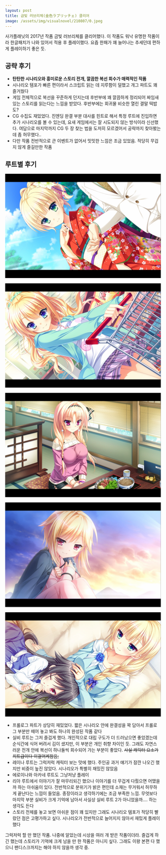 ```yaml
---
layout: post
title: 금빛 러브리체(金色ラブリッチェ) 클리어
image: /assets/img/visualnovel/210807/0.jpeg
---
```


사가플래닛의 2017년 작품 금빛 러브리체를 클리어했다.
이 작품도 워낙 유명한 작품이라 한글패치가 나와 있어서 적용 후 플레이했다. 요즘 한패가 꽤 늘어나는 추세던데 편하게 플레이하기 좋은 듯.

## 공략 후기

* **탄탄한 시나리오와 흥미로운 스토리 전개, 깔끔한 복선 회수가 매력적인 작품**
* 시나리오 템포가 빠른 편이라서 스크립트 읽는 데 지루함이 덜했고 개그 파트도 꽤 즐거웠다
* 게임 전체적으로 복선을 꾸준하게 던지는데 후반부에 꽤 깔끔하게 정리되어 짜임새 있는 스토리를 읽는다는 느낌을 받았다. 후반부에는 회귀물 비슷한 열린 결말 떡밥도?
* CG 수집도 재밌었다. 진엔딩 완결 부분 대사를 힌트로 해서 특정 루트에 진입하면 추가 시나리오를 볼 수 있는데, 요새 게임에서는 잘 시도되지 않는 방식이라 신선했다.
  여담으로 마지막까지 CG 두 장 찾는 법을 도저히 모르겠어서 공략까지 찾아봤는데 좀 허무했다..
* 다만 작품 전반적으로 큰 이벤트가 없어서 밋밋한 느낌은 조금 있었음. 적당히 무겁지 않게 즐길만한 작품

## 루트별 후기

![1](/assets/img/visualnovel/210807/1.jpeg)

![1](/assets/img/visualnovel/210807/2.jpeg)

![1](/assets/img/visualnovel/210807/3.jpeg)

![1](/assets/img/visualnovel/210807/4.jpeg)

![1](/assets/img/visualnovel/210807/5.jpeg)

* 프롤로그 파트가 상당히 재밌었다. 짧은 시나리오 안에 완결성을 꽉 담아서 프롤로그 부분만 떼어 놓고 봐도 하나의 완성된 작품 같다
* 실비 루트는 그저 즐겁게 했다. 개인적으로 대립 구도가 더 드러났으면 좋았겠는데 순식간에 식어 버려서 김이 샜지만, 이 부분은 개인 취향 차이인 듯.
  그래도 자연스러운 전개 안에 복선이 하나둘씩 회수되어 가는 부분이 좋았다. ~~사실 캐릭터 요소가 치트급이다 이걸어케참음;~~
* 레이나 루트는 그럭저럭 캐릭터 보는 맛에 했다. 주인공 과거 얘기가 잠깐 나오긴 했지만 비중이 높진 않았다. 시나리오가 특별히 재밌진 않았음
* 에로이나와 아카네 루트도 그냥저냥 플레이
* 리아 루트에서 이야기가 잘 마무리되긴 했으나 이야기를 더 무겁게 다뤘으면 어땠을까 하는 아쉬움이 있다.
  전반적으로 분위기가 밝은 편인데 소재는 무거워서 허무하게 끝난다는 느낌이 들었음. 종장이라고 생각하기에는 조금 부족한 느낌.
  무엇보다 마지막 부분 실비가 크게 기억에 남아서 사실상 실비 루트 2가 아니었을까.... 하는 생각도 든다
* 스토리 전체를 놓고 보면 아쉬운 점이 꽤 있지만 그래도 시나리오 템포가 적당히 빨랐던 점은 고평가하고 싶다. 시나리오가 전반적으로 늘어지지 않아서 재밌게 플레이했다

그럭저럭 할 만 했던 작품. 나중에 알았는데 시상을 여러 개 받은 작품이더라. 즐겁게 하긴 했는데 스토리가 기억에 크게 남을 만 한 작품은 아니지 싶다.
그래도 이왕 본편 다 했으니 팬디스크까지는 해야 하지 않을까 생각 중. 
